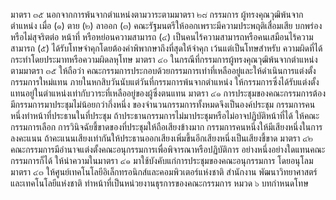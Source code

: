 มาตรา ๓๕ นอกจากการพ้นจากตำแหน่งตามวาระตามมาตรา ๒๘ กรรมการ
ผู้ทรงคุณวุฒิพ้นจากตำแหน่ง เมื่อ
(๑) ตาย
(๒) ลาออก
(๓) คณะรัฐมนตรีให้ออกเพราะมีความประพฤติเสื่อมเสีย บกพร่อง หรือไม่สุจริตต่อ
หน้าที่ หรือหย่อนความสามารถ
(๔) เป็นคนไร้ความสามารถหรือคนเสมือนไร้ความสามารถ
(๕) ได้รับโทษจำคุกโดยต้องคำพิพากษาถึงที่สุดให้จำคุก เว้นแต่เป็นโทษสำหรับ
ความผิดที่ได้กระทําโดยประมาทหรือความผิดลหุโทษ
มาตรา ๔๐ ในกรณีที่กรรมการผู้ทรงคุณวุฒิพ้นจากตำแหน่งตามมาตรา ๓๕ ให้ถือว่า
คณะกรรมการประกอบด้วยกรรมการเท่าที่เหลืออยู่และให้ดำเนินการแต่งตั้งกรรมการใหม่แทน
ภายในหกสิบวันนับแต่วันที่กรรมการพ้นจากตำแหน่ง
ให้กรรมการซึ่งได้รับแต่งตั้งแทนอยู่ในตำแหน่งเท่ากับวาระที่เหลืออยู่ของผู้ซึ่งตนแทน
มาตรา ๔๑ การประชุมของคณะกรรมการต้องมีกรรมการมาประชุมไม่น้อยกว่ากึ่งหนึ่ง
ของจำนวนกรรมการทั้งหมดจึงเป็นองค์ประชุม
กรรมการคนหนึ่งทำหน้าที่ประธานในที่ประชุม
ถ้าประธานกรรมการไม่มาประชุมหรือไม่อาจปฏิบัติหน้าที่ได้ ให้คณะกรรมการเลือก
การวินิจฉัยชี้ขาดของที่ประชุมให้ถือเสียงข้างมาก กรรมการคนหนึ่งให้มีเสียงหนึ่งในการ
ลงคะแนน ถ้าคะแนนเสียงเท่ากันให้ประธานออกเสียงเพิ่มขึ้นอีกเสียงหนึ่งเป็นเสียงชี้ขาด
มาตรา ๔๒ คณะกรรมการมีอำนาจแต่งตั้งคณะอนุกรรมการเพื่อพิจารณาหรือปฏิบัติการ
อย่างหนึ่งอย่างใดแทนคณะกรรมการก็ได้
ให้นําความในมาตรา ๔๑ มาใช้บังคับแก่การประชุมของคณะอนุกรรมการ โดยอนุโลม
มาตรา ๔๓ ให้ศูนย์เทคโนโลยีอิเล็กทรอนิกส์และคอมพิวเตอร์แห่งชาติ สํานักงาน
พัฒนาวิทยาศาสตร์และเทคโนโลยีแห่งชาติ ทำหน้าที่เป็นหน่วยงานธุรการของคณะกรรมการ
หมวด ๖
บทกำหนดโทษ
